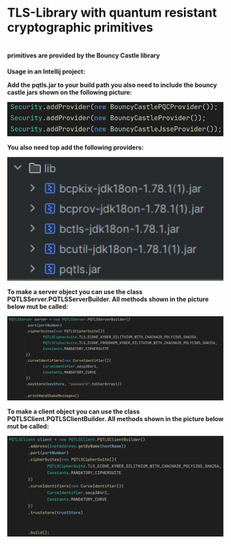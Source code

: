<h1>TLS-Library with quantum resistant cryptographic primitives<h1/>


<h4>primitives are provided by the Bouncy Castle library<h4/>
<p font-size="12">Usage in an Intellij project:<p/>
  
<p font-size="10">Add the pqtls.jar to your build path you also need to include the bouncy castle jars shown on the following picture:<p/>

<img width="500" alt="image" src="https://github.com/Robin0206/PQTLS/blob/main/buildPath.png"/>

<p font-size="10">You also need top add the following providers:<p/>

<img width="500" alt="image" src="https://github.com/Robin0206/PQTLS/blob/main/providers.png"/>
<p font-size="10">To make a server object you can use the class PQTLSServer.PQTLSServerBuilder. All methods shown in the picture below mut be called:<p/>

<img width="500" alt="image" src="https://github.com/Robin0206/PQTLS/blob/main/server.png"/>
<p font-size="10">To make a client object you can use the class PQTLSClient.PQTLSClientBuilder. All methods shown in the picture below mut be called:<p/>

<img width="500" alt="image" src="https://github.com/Robin0206/PQTLS/blob/main/client.png"/>
